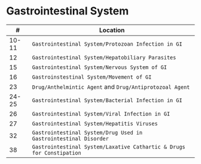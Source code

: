 # Gastrointestinal System
| #     | Location                                                                |
| ----- | ----------------------------------------------------------------------- |
| 10-11 | `Gastrointestinal System/Protozoan Infection in GI`   |
| 12    | `Gastrointestinal System/Hepatobiliary Parasites` |
| 15    | `Gastrointestinal System/Nervous System of GI` |
| 16    | `Gastroinstestinal System/Movement of GI ` |
| 23    | `Drug/Anthelmintic Agent` and `Drug/Antiprotozoal Agent` |
| 24-25 | `Gastrointestinal System/Bacterial Infection in GI` |
| 26    | `Gastrointestinal System/Viral Infection in GI` |
| 27    | `Gastrointestinal System/Hepatitis Viruses` |
| 32    | `Gastrointestinal System/Drug Used in Gastrointestinal Disorder` |
| 38    | `Gastrointestinal System/Laxative Cathartic & Drugs for Constipation`   |
